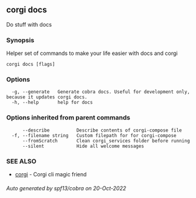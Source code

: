## corgi docs

Do stuff with docs

### Synopsis

Helper set of commands to make your life easier with docs and corgi 

```
corgi docs [flags]
```

### Options

```
  -g, --generate   Generate cobra docs. Useful for development only, because it updates corgi docs.
  -h, --help       help for docs
```

### Options inherited from parent commands

```
      --describe          Describe contents of corgi-compose file
  -f, --filename string   Custom filepath for for corgi-compose
      --fromScratch       Clean corgi_services folder before running
      --silent            Hide all welcome messages
```

### SEE ALSO

* [corgi](corgi.md)	 - Corgi cli magic friend

###### Auto generated by spf13/cobra on 20-Oct-2022

